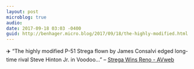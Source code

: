 ```yaml
---
layout: post
microblog: true
audio: 
date: 2017-09-18 03:03 -0400
guid: http://benhager.micro.blog/2017/09/18/the-highly-modified.html
---
```

✈️ “The highly modified P-51 Strega flown by James Consalvi edged long-time rival Steve Hinton Jr. in Voodoo…” – [Strega Wins Reno - AVweb](https://www.avweb.com/avwebflash/news/Strega-Wins-Reno-229639-1.html)
